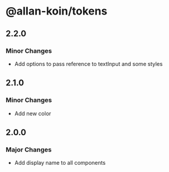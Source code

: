 # @allan-koin/tokens

## 2.2.0

### Minor Changes

- Add options to pass reference to textInput and some styles

## 2.1.0

### Minor Changes

- Add new color

## 2.0.0

### Major Changes

- Add display name to all components
